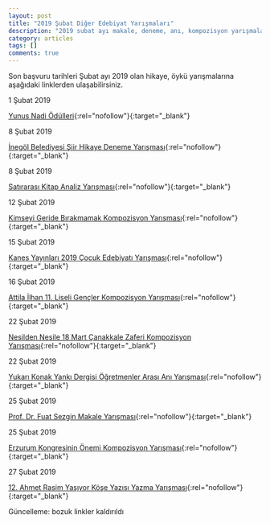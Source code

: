 ```yaml
---
layout: post
title: "2019 Şubat Diğer Edebiyat Yarışmaları"
description: "2019 subat ayı makale, deneme, anı, kompozisyon yarışmaları"
category: articles
tags: []
comments: true
---
```


Son başvuru tarihleri Şubat ayı 2019 olan hikaye, öykü yarışmalarına aşağıdaki linklerden ulaşabilirsiniz.

1 Şubat 2019

[Yunus Nadi Ödülleri](http://www.cumhuriyet.com.tr/haber/turkiye/1173432/74._Yil_Yunus_Nadi_Odulleri.html?utm_source=edebiyatyarismalari.com&utm_medium=affiliate&utm_campaign=cpc){:rel="nofollow"}{:target="_blank"}


8 Şubat 2019

[İnegöl Belediyesi Şiir Hikaye Deneme Yarışması](http://www.inegol.bel.tr/guncel/haberler/id/8192/edebiyat-yarismasi-basliyor?utm_source=edebiyatyarismalari.com&utm_medium=affiliate&utm_campaign=cpc){:rel="nofollow"}{:target="_blank"}


8 Şubat 2019

[Satırarası Kitap Analiz Yarışması](https://www.xn--satraras-vkbf.com/?utm_source=edebiyatyarismalari.com&utm_medium=affiliate&utm_campaign=cpc){:rel="nofollow"}{:target="_blank"}


12 Şubat 2019

[Kimseyi Geride Bırakmamak Kompozisyon Yarışması](https://www.bilimsenligi.com/kimseyi-geride-birakmamak-konulu-kompozisyon-yarismasi.html/?utm_source=edebiyatyarismalari.com&utm_medium=affiliate&utm_campaign=cpc){:rel="nofollow"}{:target="_blank"}


15 Şubat 2019

[Kanes Yayınları 2019 Çocuk Edebiyatı Yarışması](https://www.kanesyayinlari.com/link_goster.asp?id=169&utm_source=edebiyatyarismalari.com&utm_medium=affiliate&utm_campaign=cpc){:rel="nofollow"}{:target="_blank"}


16 Şubat 2019

[Attila İlhan 11. Liseli Gençler Kompozisyon Yarışması](https://www.guncel-egitim.org/2018-attila-ilhan-10-liseli-gencler-kompozisyon-yarismasi/?utm_source=edebiyatyarismalari.com&utm_medium=affiliate&utm_campaign=cpc){:rel="nofollow"}{:target="_blank"}


22 Şubat 2019

[Nesilden Nesile 18 Mart Çanakkale Zaferi Kompozisyon Yarışması](https://www.guncel-egitim.org/nesilden-nesile-18-mart-canakkale-zaferi-kompozisyon-yarismasi/?utm_source=edebiyatyarismalari.com&utm_medium=affiliate&utm_campaign=cpc){:rel="nofollow"}{:target="_blank"}


22 Şubat 2019

[Yukarı Konak Yankı Dergisi Öğretmenler Arası Anı Yarışması](https://www.guncel-egitim.org/yukari-konak-yanki-dergisi-ogretmenler-arasi-ani-yarismasi/?utm_source=edebiyatyarismalari.com&utm_medium=affiliate&utm_campaign=cpc){:rel="nofollow"}{:target="_blank"}


25 Şubat 2019

[Prof. Dr. Fuat Sezgin Makale Yarışması](https://www.uludag.edu.tr/dosyalar/oidb/duyuru_dosyalar/%C3%B6%C4%9Frencilere-fuat-sezgin-y%C4%B1l%C4%B12.jpg?utm_source=edebiyatyarismalari.com&utm_medium=affiliate&utm_campaign=cpc){:rel="nofollow"}{:target="_blank"}


25 Şubat 2019

[Erzurum Kongresinin Önemi Kompozisyon Yarışması](https://www.guncel-egitim.org/erzurum-kongresinin-onemi-kompozisyon-yarismasi/?utm_source=edebiyatyarismalari.com&utm_medium=affiliate&utm_campaign=cpc){:rel="nofollow"}{:target="_blank"}


27 Şubat 2019

[12. Ahmet Rasim Yaşıyor Köşe Yazısı Yazma Yarışması](https://www.darussafaka.k12.tr/ahmet-rasim-yasiyor/?utm_source=edebiyatyarismalari.com&utm_medium=affiliate&utm_campaign=cpc){:rel="nofollow"}{:target="_blank"}

Güncelleme: bozuk linkler kaldırıldı